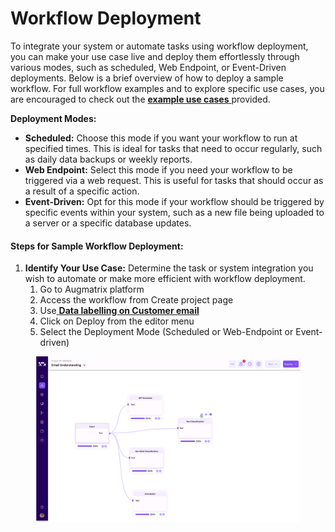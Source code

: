 # Workflow Deployment

To integrate your system or automate tasks using workflow deployment, you can make your use case live and deploy them effortlessly through various modes, such as scheduled, Web Endpoint, or Event-Driven deployments. Below is a brief overview of how to deploy a sample workflow. For full workflow examples and to explore specific use cases, you are encouraged to check out the [**example use cases** ](example-use-cases/)provided.

**Deployment Modes:**

* **Scheduled:** Choose this mode if you want your workflow to run at specified times. This is ideal for tasks that need to occur regularly, such as daily data backups or weekly reports.
* **Web Endpoint:** Select this mode if you need your workflow to be triggered via a web request. This is useful for tasks that should occur as a result of a specific action.
* **Event-Driven:** Opt for this mode if your workflow should be triggered by specific events within your system, such as a new file being uploaded to a server or a specific database updates.

#### Steps for Sample Workflow Deployment:

1. **Identify Your Use Case:** Determine the task or system integration you wish to automate or make more efficient with workflow deployment.
   1. Go to Augmatrix platform
   2. Access the workflow from Create project page
   3. Use[ **Data labelling on Customer email**](example-use-cases/data-labelling-on-customer-email.md)&#x20;
   4. Click on Deploy from the editor menu&#x20;
   5. Select the Deployment Mode (Scheduled or Web-Endpoint or Event-driven)



<figure><img src=".gitbook/assets/deploy.webp" alt=""><figcaption></figcaption></figure>
